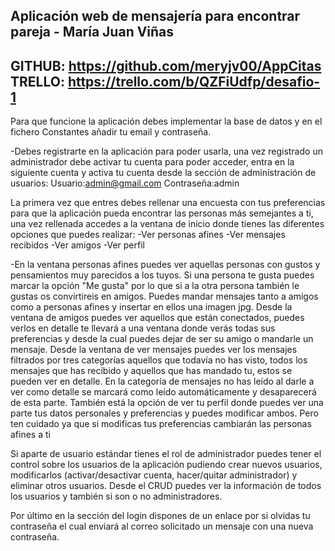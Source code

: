 
## Aplicación web de mensajería para encontrar pareja - María Juan Viñas 
GITHUB: https://github.com/meryjv00/AppCitas  
TRELLO: https://trello.com/b/QZFiUdfp/desafio-1  
--------------------------------------------------------------------------------------------------------
Para que funcione la aplicación debes implementar la base de datos y en el fichero Constantes añadir tu email y contraseña.

-Debes registrarte en la aplicación para poder usarla, una vez registrado un administrador debe activar tu cuenta para poder
acceder, entra en la siguiente cuenta y activa tu cuenta desde la sección de administración de usuarios:
Usuario:admin@gmail.com 
Contraseña:admin

La primera vez que entres debes rellenar una encuesta con tus preferencias para que la aplicación pueda encontrar las personas más 
semejantes a ti, una vez rellenada accedes a la ventana de inicio donde tienes las diferentes opciones que puedes realizar:
-Ver personas afines
-Ver mensajes recibidos
-Ver amigos
-Ver perfil

-En la ventana personas afines puedes ver aquellas personas con gustos y pensamientos muy parecidos a los tuyos. Si una persona 
te gusta puedes marcar la opción "Me gusta" por lo que si a la otra persona también le gustas os convirtireis en amigos.
Puedes mandar mensajes tanto a amigos como a personas afines y insertar en ellos una imagen jpg.
Desde la ventana de amigos puedes ver aquellos que están conectados, puedes verlos en detalle te llevará a una ventana donde verás todas
sus preferencias y desde la cual puedes dejar de ser su amigo o mandarle un mensaje.
Desde la ventana de ver mensajes puedes ver los mensajes filtrados por tres categorías aquellos que todavía no has visto, todos los mensajes
que has recibido y aquellos que has mandado tu, estos se pueden ver en detalle.
En la categoría de mensajes no has leído al darle a ver como detalle se marcará como leído automáticamente y desaparecerá de esta 
parte.
También está la opción de ver tu perfil donde puedes ver una parte tus datos personales y preferencias y puedes modificar ambos.
Pero ten cuidado ya que si modificas tus preferencias cambiarán las personas afines a ti

Si aparte de usuario estándar tienes el rol de administrador puedes tener el control sobre los usuarios de la aplicación pudiendo
crear nuevos usuarios, modificarlos (activar/desactivar cuenta, hacer/quitar administrador) y eliminar otros usuarios.
Desde el CRUD puedes ver la información de todos los usuarios y también si son o no administradores.

Por último en la sección del login dispones de un enlace por si olvidas tu contraseña el cual enviará al correo solicitado
un mensaje con una nueva contraseña.

